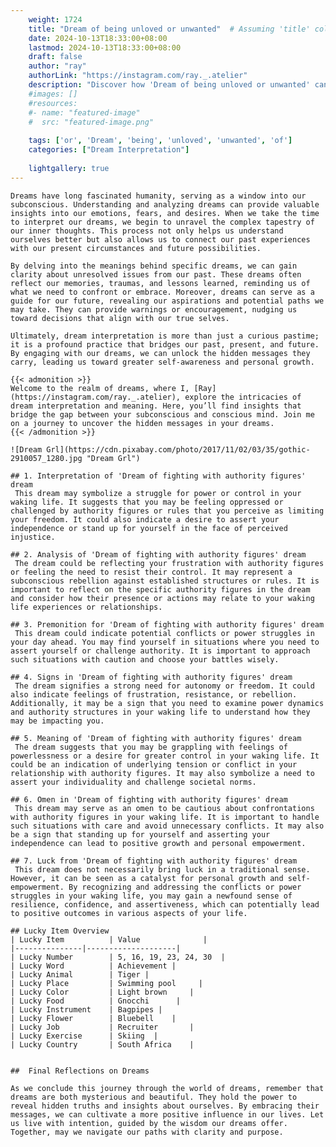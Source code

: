 ```yaml
---
    weight: 1724
    title: "Dream of being unloved or unwanted"  # Assuming 'title' column exists
    date: 2024-10-13T18:33:00+08:00
    lastmod: 2024-10-13T18:33:00+08:00
    draft: false
    author: "ray"
    authorLink: "https://instagram.com/ray._.atelier"
    description: "Discover how 'Dream of being unloved or unwanted' can interpret your future and uncover its significant meanings in your life."
    #images: []
    #resources:
    #- name: "featured-image"
    #  src: "featured-image.png"
    
    tags: ['or', 'Dream', 'being', 'unloved', 'unwanted', 'of']
    categories: ["Dream Interpretation"]
    
    lightgallery: true
---
```

    
    Dreams have long fascinated humanity, serving as a window into our subconscious. Understanding and analyzing dreams can provide valuable insights into our emotions, fears, and desires. When we take the time to interpret our dreams, we begin to unravel the complex tapestry of our inner thoughts. This process not only helps us understand ourselves better but also allows us to connect our past experiences with our present circumstances and future possibilities.
    
    By delving into the meanings behind specific dreams, we can gain clarity about unresolved issues from our past. These dreams often reflect our memories, traumas, and lessons learned, reminding us of what we need to confront or embrace. Moreover, dreams can serve as a guide for our future, revealing our aspirations and potential paths we may take. They can provide warnings or encouragement, nudging us toward decisions that align with our true selves.
    
    Ultimately, dream interpretation is more than just a curious pastime; it is a profound practice that bridges our past, present, and future. By engaging with our dreams, we can unlock the hidden messages they carry, leading us toward greater self-awareness and personal growth.
    
    {{< admonition >}}
    Welcome to the realm of dreams, where I, [Ray](https://instagram.com/ray._.atelier), explore the intricacies of dream interpretation and meaning. Here, you’ll find insights that bridge the gap between your subconscious and conscious mind. Join me on a journey to uncover the hidden messages in your dreams.
    {{< /admonition >}}
    
    ![Dream Grl](https://cdn.pixabay.com/photo/2017/11/02/03/35/gothic-2910057_1280.jpg "Dream Grl")
    
    ## 1. Interpretation of 'Dream of fighting with authority figures' dream
     This dream may symbolize a struggle for power or control in your waking life. It suggests that you may be feeling oppressed or challenged by authority figures or rules that you perceive as limiting your freedom. It could also indicate a desire to assert your independence or stand up for yourself in the face of perceived injustice.
    
    ## 2. Analysis of 'Dream of fighting with authority figures' dream
     The dream could be reflecting your frustration with authority figures or feeling the need to resist their control. It may represent a subconscious rebellion against established structures or rules. It is important to reflect on the specific authority figures in the dream and consider how their presence or actions may relate to your waking life experiences or relationships.
    
    ## 3. Premonition for 'Dream of fighting with authority figures' dream
     This dream could indicate potential conflicts or power struggles in your day ahead. You may find yourself in situations where you need to assert yourself or challenge authority. It is important to approach such situations with caution and choose your battles wisely.
    
    ## 4. Signs in 'Dream of fighting with authority figures' dream
     The dream signifies a strong need for autonomy or freedom. It could also indicate feelings of frustration, resistance, or rebellion. Additionally, it may be a sign that you need to examine power dynamics and authority structures in your waking life to understand how they may be impacting you.
    
    ## 5. Meaning of 'Dream of fighting with authority figures' dream
     The dream suggests that you may be grappling with feelings of powerlessness or a desire for greater control in your waking life. It could be an indication of underlying tension or conflict in your relationship with authority figures. It may also symbolize a need to assert your individuality and challenge societal norms.
    
    ## 6. Omen in 'Dream of fighting with authority figures' dream
     This dream may serve as an omen to be cautious about confrontations with authority figures in your waking life. It is important to handle such situations with care and avoid unnecessary conflicts. It may also be a sign that standing up for yourself and asserting your independence can lead to positive growth and personal empowerment.
    
    ## 7. Luck from 'Dream of fighting with authority figures' dream
     This dream does not necessarily bring luck in a traditional sense. However, it can be seen as a catalyst for personal growth and self-empowerment. By recognizing and addressing the conflicts or power struggles in your waking life, you may gain a newfound sense of resilience, confidence, and assertiveness, which can potentially lead to positive outcomes in various aspects of your life.
    
    ## Lucky Item Overview
    | Lucky Item          | Value              |
    |---------------|--------------------|
    | Lucky Number        | 5, 16, 19, 23, 24, 30  |
    | Lucky Word          | Achievement |
    | Lucky Animal        | Tiger |
    | Lucky Place         | Swimming pool     |
    | Lucky Color         | Light brown     |
    | Lucky Food          | Gnocchi      |
    | Lucky Instrument    | Bagpipes |
    | Lucky Flower        | Bluebell    |
    | Lucky Job           | Recruiter       |
    | Lucky Exercise      | Skiing  |
    | Lucky Country       | South Africa    |
    
    
    ##  Final Reflections on Dreams
    
    As we conclude this journey through the world of dreams, remember that dreams are both mysterious and beautiful. They hold the power to reveal hidden truths and insights about ourselves. By embracing their messages, we can cultivate a more positive influence in our lives. Let us live with intention, guided by the wisdom our dreams offer. Together, may we navigate our paths with clarity and purpose.
    